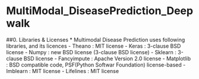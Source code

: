 # MultiModal_DiseasePrediction_Deepwalk

##0. Libraries & Licenses
	* Multimodal Disease Prediction uses following libraries, and its licences
		- Theano		: MIT license
		- Keras			: 3-clause BSD license
		- Numpy			: new BSD license (3-clause BSD license)
		- Sklearn		: 3-clause BSD license
		- Fancyimpute	: Apache Version 2.0 license
		- Matplotlib	: BSD compatible code, PSF(Python Softwar Foundation) license-based
		- Imblearn		: MIT license
		- Lifelines		: MIT license